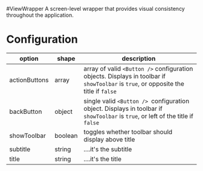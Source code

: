 #ViewWrapper
A screen-level wrapper that provides visual consistency throughout the application.

# Configuration
| option        | shape   | description                                                                                                                         |
| ------------- | ------- | ----------------------------------------------------------------------------------------------------------------------------------- |
| actionButtons | array   | array of valid `<Button />` configuration objects. Displays in toolbar if `showToolbar` is `true`, or opposite the title if `false` |
| backButton    | object  | single valid `<Button /> `configuration object. Displays in toolbar if `showToolbar` is `true`, or left of the title if `false`     |
| showToolbar   | boolean | toggles whether toolbar should display above title                                                                                  |
| subtitle      | string  | ....it's the subtitle                                                                                                               |
| title         | string  | ....it's the title                                                                                                                  |

